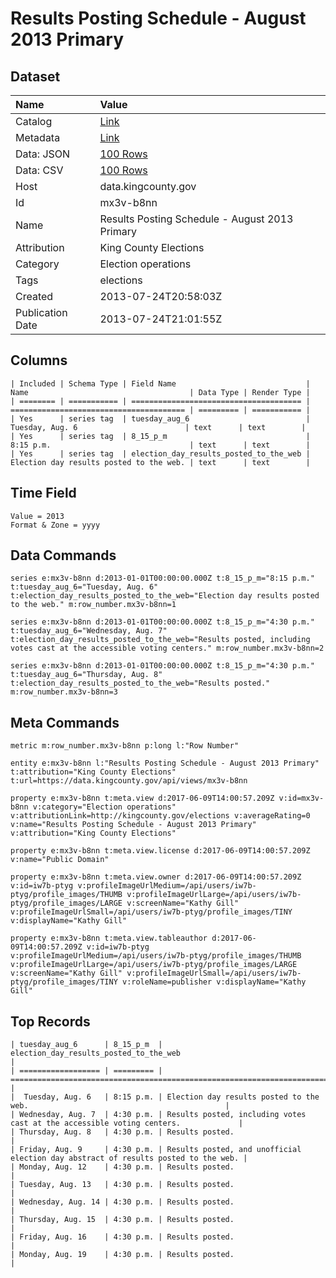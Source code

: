 # Results Posting Schedule - August 2013 Primary

## Dataset

| Name | Value |
| :--- | :---- |
| Catalog | [Link](https://catalog.data.gov/dataset/results-posting-schedule-august-2013-primary-6e1cc) |
| Metadata | [Link](https://data.kingcounty.gov/api/views/mx3v-b8nn) |
| Data: JSON | [100 Rows](https://data.kingcounty.gov/api/views/mx3v-b8nn/rows.json?max_rows=100) |
| Data: CSV | [100 Rows](https://data.kingcounty.gov/api/views/mx3v-b8nn/rows.csv?max_rows=100) |
| Host | data.kingcounty.gov |
| Id | mx3v-b8nn |
| Name | Results Posting Schedule - August 2013 Primary |
| Attribution | King County Elections |
| Category | Election operations |
| Tags | elections |
| Created | 2013-07-24T20:58:03Z |
| Publication Date | 2013-07-24T21:01:55Z |

## Columns

```ls
| Included | Schema Type | Field Name                             | Name                                    | Data Type | Render Type |
| ======== | =========== | ====================================== | ======================================= | ========= | =========== |
| Yes      | series tag  | tuesday_aug_6                          |  Tuesday, Aug. 6                        | text      | text        |
| Yes      | series tag  | 8_15_p_m                               | 8:15 p.m.                               | text      | text        |
| Yes      | series tag  | election_day_results_posted_to_the_web | Election day results posted to the web. | text      | text        |
```

## Time Field

```ls
Value = 2013
Format & Zone = yyyy
```

## Data Commands

```ls
series e:mx3v-b8nn d:2013-01-01T00:00:00.000Z t:8_15_p_m="8:15 p.m." t:tuesday_aug_6="Tuesday, Aug. 6" t:election_day_results_posted_to_the_web="Election day results posted to the web." m:row_number.mx3v-b8nn=1

series e:mx3v-b8nn d:2013-01-01T00:00:00.000Z t:8_15_p_m="4:30 p.m." t:tuesday_aug_6="Wednesday, Aug. 7" t:election_day_results_posted_to_the_web="Results posted, including votes cast at the accessible voting centers." m:row_number.mx3v-b8nn=2

series e:mx3v-b8nn d:2013-01-01T00:00:00.000Z t:8_15_p_m="4:30 p.m." t:tuesday_aug_6="Thursday, Aug. 8" t:election_day_results_posted_to_the_web="Results posted." m:row_number.mx3v-b8nn=3
```

## Meta Commands

```ls
metric m:row_number.mx3v-b8nn p:long l:"Row Number"

entity e:mx3v-b8nn l:"Results Posting Schedule - August 2013 Primary" t:attribution="King County Elections" t:url=https://data.kingcounty.gov/api/views/mx3v-b8nn

property e:mx3v-b8nn t:meta.view d:2017-06-09T14:00:57.209Z v:id=mx3v-b8nn v:category="Election operations" v:attributionLink=http://kingcounty.gov/elections v:averageRating=0 v:name="Results Posting Schedule - August 2013 Primary" v:attribution="King County Elections"

property e:mx3v-b8nn t:meta.view.license d:2017-06-09T14:00:57.209Z v:name="Public Domain"

property e:mx3v-b8nn t:meta.view.owner d:2017-06-09T14:00:57.209Z v:id=iw7b-ptyg v:profileImageUrlMedium=/api/users/iw7b-ptyg/profile_images/THUMB v:profileImageUrlLarge=/api/users/iw7b-ptyg/profile_images/LARGE v:screenName="Kathy Gill" v:profileImageUrlSmall=/api/users/iw7b-ptyg/profile_images/TINY v:displayName="Kathy Gill"

property e:mx3v-b8nn t:meta.view.tableauthor d:2017-06-09T14:00:57.209Z v:id=iw7b-ptyg v:profileImageUrlMedium=/api/users/iw7b-ptyg/profile_images/THUMB v:profileImageUrlLarge=/api/users/iw7b-ptyg/profile_images/LARGE v:screenName="Kathy Gill" v:profileImageUrlSmall=/api/users/iw7b-ptyg/profile_images/TINY v:roleName=publisher v:displayName="Kathy Gill"
```

## Top Records

```ls
| tuesday_aug_6      | 8_15_p_m  | election_day_results_posted_to_the_web                                             | 
| ================== | ========= | ================================================================================== | 
|  Tuesday, Aug. 6   | 8:15 p.m. | Election day results posted to the web.                                            | 
| Wednesday, Aug. 7  | 4:30 p.m. | Results posted, including votes cast at the accessible voting centers.             | 
| Thursday, Aug. 8   | 4:30 p.m. | Results posted.                                                                    | 
| Friday, Aug. 9     | 4:30 p.m. | Results posted, and unofficial election day abstract of results posted to the web. | 
| Monday, Aug. 12    | 4:30 p.m. | Results posted.                                                                    | 
| Tuesday, Aug. 13   | 4:30 p.m. | Results posted.                                                                    | 
| Wednesday, Aug. 14 | 4:30 p.m. | Results posted.                                                                    | 
| Thursday, Aug. 15  | 4:30 p.m. | Results posted.                                                                    | 
| Friday, Aug. 16    | 4:30 p.m. | Results posted.                                                                    | 
| Monday, Aug. 19    | 4:30 p.m. | Results posted.                                                                    | 
```
